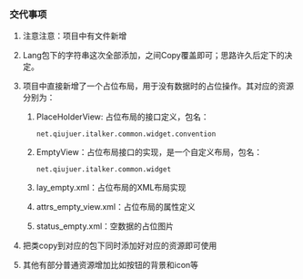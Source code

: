 ### 交代事项

1. 注意注意：项目中有文件新增

2. Lang包下的字符串这次全部添加，之间Copy覆盖即可；思路许久后定下的决定。

3. 项目中直接新增了一个占位布局，用于没有数据时的占位操作。其对应的资源分别为：

   1. PlaceHolderView: 占位布局的接口定义，包名：

      ```
      net.qiujuer.italker.common.widget.convention
      ```

   2. EmptyView：占位布局接口的实现，是一个自定义布局，包名：

      ```
      net.qiujuer.italker.common.widget
      ```

   3. lay_empty.xml：占位布局的XML布局实现

   4. attrs_empty_view.xml：占位布局的属性定义

   5. status_empty.xml：空数据的占位图片

4. 把类copy到对应的包下同时添加好对应的资源即可使用

5. 其他有部分普通资源增加比如按钮的背景和icon等